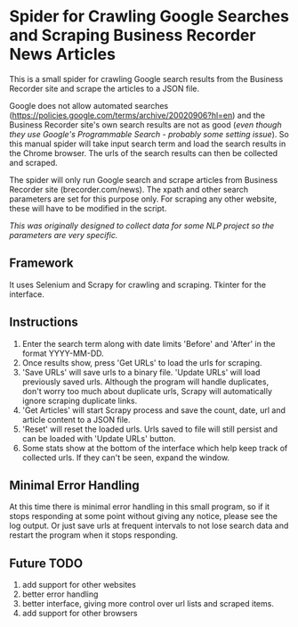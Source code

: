 # Spider for Crawling Google Searches and Scraping Business Recorder News Articles


This is a small spider for crawling Google search results from the Business Recorder site and scrape the articles to a JSON file.

Google does not allow automated searches (https://policies.google.com/terms/archive/20020906?hl=en) and the Business Recorder site's own search results are not as good (*even though they use Google's Programmable Search - probably some setting issue*). So this manual spider will take input search term and load the search results in the Chrome browser. The urls of the search results can then be collected and scraped.

The spider will only run Google search and scrape articles from Business Recorder site (brecorder.com/news). The xpath and other search parameters are set for this purpose only. For scraping any other website, these will have to be modified in the script. 

*This was originally designed to collect data for some NLP project so the parameters are very specific.*

## Framework

It uses Selenium and Scrapy for crawling and scraping. Tkinter for the interface.

## Instructions

1. Enter the search term along with date limits 'Before' and 'After' in the format YYYY-MM-DD.
2. Once results show, press 'Get URLs' to load the urls for scraping.
3. 'Save URLs' will save urls to a binary file. 'Update URLs' will load previously saved urls. Although the program will handle duplicates, don't worry too much about duplicate urls, Scrapy will automatically ignore scraping duplicate links.
4. 'Get Articles' will start Scrapy process and save the count, date, url and article content to a JSON file.
5. 'Reset' will reset the loaded urls. Urls saved to file will still persist and can be loaded with 'Update URLs' button.
6. Some stats show at the bottom of the interface which help keep track of collected urls. If they can't be seen, expand the window.

## Minimal Error Handling

At this time there is minimal error handling in this small program, so if it stops responding at some point without giving any notice, please see the log output. Or just save urls at frequent intervals to not lose search data and restart the program when it stops responding.

## Future TODO

1. add support for other websites
2. better error handling
3. better interface, giving more control over url lists and scraped items.
4. add support for other browsers

